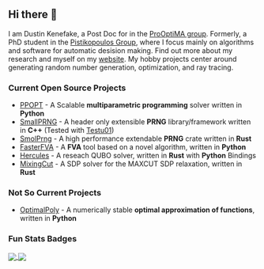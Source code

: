 ## Hi there 👋
I am Dustin Kenefake, a Post Doc for in the [ProOptiMA group](https://www.mierapetritou.com/research). Formerly, a PhD student in the [Pistikopoulos Group](https://parametric.tamu.edu/), where I focus mainly on algorithms and software for automatic desision making. Find out more about my research and myself on my [website](https://dkenefake.github.io/). My hobby projects center around generating random number generation, optimization, and ray tracing.

### Current Open Source Projects
* [PPOPT](https://github.com/TAMUparametric/PPOPT) - A Scalable **multiparametric programming** solver written in **Python**
* [SmallPRNG](https://github.com/DKenefake/SmallPRNG) - A header only extensible **PRNG** library/framework written in **C++** (Tested with [Testu01](http://simul.iro.umontreal.ca/testu01/tu01.html))
* [SmolPrng](https://github.com/DKenefake/smolprng) - A high performance extendable **PRNG** crate written in **Rust**
* [FasterFVA](https://github.com/DKenefake/fasterfva) - A **FVA** tool based on a novel algorithm, written in **Python**
* [Hercules](https://github.com/DKenefake/hercules/) - A reseach QUBO solver, written in **Rust** with **Python** Bindings
* [MixingCut](https://github.com/DKenefake/MixingCut) - A SDP solver for the MAXCUT SDP relaxation, written in **Rust**
### Not So Current Projects
* [OptimalPoly](https://github.com/DKenefake/OptimalPoly) - A numerically stable **optimal approximation of functions**, written in **Python**

<!--
**DKenefake/DKenefake** is a ✨ _special_ ✨ repository because its `README.md` (this file) appears on your GitHub profile.

Here are some ideas to get you started:

- 🔭 I’m currently working on ...
- 🌱 I’m currently learning ...
- 👯 I’m looking to collaborate on ...
- 🤔 I’m looking for help with ...
- 💬 Ask me about ...
- 📫 How to reach me: ...
- 😄 Pronouns: ...
- ⚡ Fun fact: ...
-->

### Fun Stats Badges

<a href="https://github.com/anuraghazra/github-readme-stats">
  <img align="center" src="https://github-readme-stats-git-masterrstaa-rickstaa.vercel.app/api?username=DKenefake" />
</a>
<a href="https://github.com/anuraghazra/convoychat">
  <img align="center" src="https://github-readme-stats-git-masterrstaa-rickstaa.vercel.app/api/top-langs/?username=DKenefake&exclude_repo=BIRDMAn&layout=compact" />
</a>

